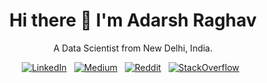 <h1 align='center'>
  Hi there 👋 I'm Adarsh Raghav
</h1>
<p align='center'>
  A Data Scientist from New Delhi, India.
</p>

<p align='center'>
<a href="https://www.linkedin.com/in/adarshraghav/"><img alt="LinkedIn" src="https://img.shields.io/badge/LinkedIn-0077B5?style=for-the-badge&logo=linkedin&logoColor=white"/></a> &nbsp;
<a href="https://aadarshraghav.medium.com"><img alt="Medium" src="https://img.shields.io/badge/medium-%2312100E.svg?&style=for-the-badge&logo=medium&logoColor=white"/></a> &nbsp;
<a href="https://www.reddit.com/user/joelmiller27"><img alt="Reddit" src="https://img.shields.io/badge/Reddit-FF4500?style=for-the-badge&logo=reddit&logoColor=white"/></a> &nbsp;
<a href="https://stackexchange.com/users/18187782/adarsh-raghav"><img alt="StackOverflow" src="https://img.shields.io/badge/Stack_Overflow-FE7A16?style=for-the-badge&logo=stack-overflow&logoColor=white"/></a> &nbsp;
</p>
